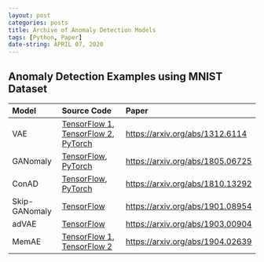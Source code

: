 ```yaml
---
layout: post
categories: posts
title: Archive of Anomaly Detection Models
tags: [Python, Paper]
date-string: APRIL 07, 2020
---
```


## Anomaly Detection Examples using MNIST Dataset

|Model|Source Code|Paper|
|:---|:---|:---|
| VAE | <a href="https://github.com/YeongHyeon/CVAE-AnomalyDetection">TensorFlow 1</a>, <a href="https://github.com/YeongHyeon/CVAE-AnomalyDetection-TF2">TensorFlow 2</a>, <a href="https://github.com/YeongHyeon/CVAE-AnomalyDetection-PyTorch">PyTorch</a> | https://arxiv.org/abs/1312.6114 |
| GANomaly | <a href="https://github.com/YeongHyeon/GANomaly">TensorFlow</a>, <a href="https://github.com/YeongHyeon/GANomaly-PyTorch">PyTorch</a> | https://arxiv.org/abs/1805.06725 |
| ConAD | <a href="https://github.com/YeongHyeon/ConAD">TensorFlow</a>, <a href="https://github.com/YeongHyeon/ConAD-PyTorch">PyTorch</a> | https://arxiv.org/abs/1810.13292 |
| Skip-GANomaly | <a href="https://github.com/YeongHyeon/Skip-GANomaly">TensorFlow</a> | https://arxiv.org/abs/1901.08954 |
| adVAE | <a href="https://github.com/YeongHyeon/adVAE">TensorFlow</a> | https://arxiv.org/abs/1903.00904 |
| MemAE | <a href="https://github.com/YeongHyeon/MemAE">TensorFlow 1</a>, <a href="https://github.com/YeongHyeon/MemAE-TF2">TensorFlow 2</a> | https://arxiv.org/abs/1904.02639 |
